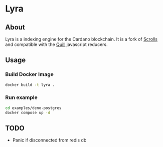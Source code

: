 # Lyra

## About

Lyra is a indexing engine for the Cardano blockchain. It is a fork of [Scrolls](https://github.com/txpipe/scrolls) and compatible with the [Quill](https://github.com/alethea-io/quill) javascript reducers.

## Usage

### Build Docker Image

```bash
docker build -t lyra .
```

### Run example

```bash
cd examples/deno-postgres
docker compose up -d
```

## TODO
- Panic if disconnected from redis db